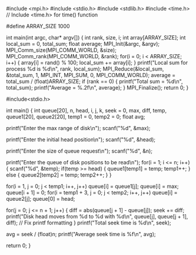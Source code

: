 #include <mpi.h>
#include <stdio.h>
#include <stdlib.h>
#include <time.h> // Include <time.h> for time() function

#define ARRAY_SIZE 1000

int main(int argc, char* argv[]) {
int rank, size, i;
int array[ARRAY_SIZE];
int local_sum = 0, total_sum;
float average;
MPI_Init(&argc, &argv);
MPI_Comm_size(MPI_COMM_WORLD, &size);
MPI_Comm_rank(MPI_COMM_WORLD, &rank);
for(i = 0; i < ARRAY_SIZE; i++) {
array[i] = rand() % 100;
local_sum += array[i];
}
printf("Local sum for process %d is %d\n", rank, local_sum);
MPI_Reduce(&local_sum, &total_sum, 1, MPI_INT, MPI_SUM, 0, MPI_COMM_WORLD);
average = total_sum / (float)ARRAY_SIZE;
if (rank == 0) {
printf("Total sum = %d\n", total_sum);
printf("Average = %.2f\n", average);
}
MPI_Finalize();
return 0;
}


#include<stdio.h>

int main() {
int queue[20], n, head, i, j, k, seek = 0, max, diff, temp, queue1[20], queue2[20], temp1 = 0, temp2 = 0;
float avg;

printf("Enter the max range of disk\n");
scanf("%d", &max);

printf("Enter the initial head position\n");
scanf("%d", &head);

printf("Enter the size of queue request\n");
scanf("%d", &n);

printf("Enter the queue of disk positions to be read\n");
for(i = 1; i <= n; i++) {
scanf("%d", &temp);
if(temp >= head) {
queue1[temp1] = temp;
temp1++;
} else {
queue2[temp2] = temp;
temp2++;
}
}

for(i = 1, j = 0; j < temp1; i++, j++)
queue[i] = queue1[j];
queue[i] = max;
queue[i + 1] = 0;
for(i = temp1 + 3, j = 0; j < temp2; i++, j++)
queue[i] = queue2[j];
queue[0] = head;

for(j = 0; j <= n + 1; j++) {
diff = abs(queue[j + 1] - queue[j]);
seek += diff;
printf("Disk head moves from %d to %d with %d\n", queue[j], queue[j + 1], diff); // Fix printf formatting
}
printf("Total seek time is %d\n", seek);

avg = seek / (float)n;
printf("Average seek time is %f\n", avg);

return 0;
}
